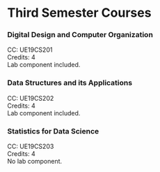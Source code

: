 # Third Semester Courses

### Digital Design and Computer Organization
CC: UE19CS201 <br/>
Credits: 4 <br/>
Lab component included.

### Data Structures and its Applications
CC: UE19CS202 <br/>
Credits: 4 <br/>
Lab component included.

### Statistics for Data Science
CC: UE19CS203 <br/>
Credits: 4 <br/>
No lab component.

